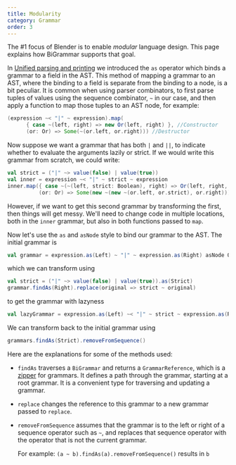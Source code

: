 ```yaml
---
title: Modularity
category: Grammar
order: 3
---
```

The #1 focus of Blender is to enable _modular_ language design. This page explains how BiGrammar supports that goal.

In [Unified parsing and printing](http://keyboarddrummer.github.io/Blender/bigrammar/unified-parsing-and-printing/) we introduced the `as` operator which binds a grammar to a field in the AST. This method of mapping a grammar to an AST, where the binding to a field is separate from the binding to a node, is a bit peculiar. It is common when using parser combinators, to first parse tuples of values using the sequence combinator, `~` in our case, and then apply a function to map those tuples to an AST node, for example:
```scala
(expression ~< "|" ~ expression).map(
      { case ~(left, right) => new Or(left, right) }, //Constructor
      (or: Or) => Some(~(or.left, or.right))) //Destructor
```

Now suppose we want a grammar that has both `|` and `||`, to indicate whether to evaluate the arguments lazily or strict. If we would write this grammar from scratch, we could write:

```scala
val strict = ("|" ~> value(false) | value(true))
val inner = expression ~< "|" ~ strict ~ expression
inner.map({ case ~(~(left, strict: Boolean), right) => Or(left, right, strict) },
          (or: Or) => Some(new ~(new ~(or.left, or.strict), or.right)))
```
However, if we want to get this second grammar by transforming the first, then things will get messy. We'll need to change code in multiple locations, both in the `inner` grammar, but also in both functions passed to `map`.

Now let's use the `as` and `asNode` style to bind our grammar to the AST. The initial grammar is
```scala
val grammar = expression.as(Left) ~ "|" ~ expression.as(Right) asNode Or
```
which we can transform using
```scala
val strict = ("|" ~> value(false) | value(true)).as(Strict)
grammar.findAs(Right).replace(original => strict ~ original)
```
to get the grammar with lazyness
```scala
val lazyGrammar = expression.as(Left) ~< "|" ~ strict ~ expression.as(Right) asNode Or
```
We can transform back to the initial grammar using
```scala
grammars.findAs(Strict).removeFromSequence()
```

Here are the explanations for some of the methods used:
- `findAs` traverses a `BiGrammar` and returns a `GrammarReference`, which is a [zipper](https://en.wikipedia.org/wiki/Zipper_(data_structure)) for grammars. It defines a path through the grammar, starting at a root grammar. It is a convenient type for traversing and updating a grammar.
- `replace` changes the reference to this grammar to a new grammar passed to `replace`.
- `removeFromSequence` assumes that the grammar is to the left or right of a sequence operator such as `~`, and replaces that sequence operator with the operator that is not the current grammar. 

  For example: `(a ~ b).findAs(a).removeFromSequence()` results in `b`